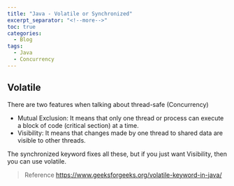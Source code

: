 ```yaml
---
title: "Java - Volatile or Synchronized"
excerpt_separator: "<!--more-->"
toc: true
categories:
  - Blog
tags:
  - Java
  - Concurrency
---
```



## Volatile

There are two features when talking about thread-safe (Concurrency)
* Mutual Exclusion: It means that only one thread or process can execute a block of code (critical section) at a time.
* Visibility: It means that changes made by one thread to shared data are visible to other threads.

The synchronized keyword fixes all these, but if you just want Visibility, then you can use volatile.

> Reference https://www.geeksforgeeks.org/volatile-keyword-in-java/

